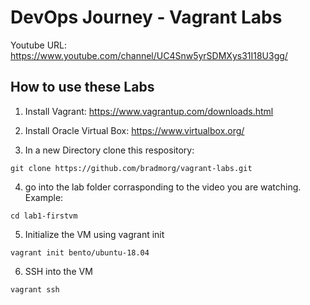 # DevOps Journey - Vagrant Labs

Youtube URL: https://www.youtube.com/channel/UC4Snw5yrSDMXys31I18U3gg/


## How to use these Labs
1. Install Vagrant: https://www.vagrantup.com/downloads.html

2. Install Oracle Virtual Box:  https://www.virtualbox.org/

3. In a new Directory clone this respository:
``` shell
git clone https://github.com/bradmorg/vagrant-labs.git
```
4. go into the lab folder corrasponding to the video you are watching. Example:
``` shell
cd lab1-firstvm
```
5. Initialize the VM using vagrant init
``` shell
vagrant init bento/ubuntu-18.04
```
6. SSH into the VM

``` shell
vagrant ssh
```